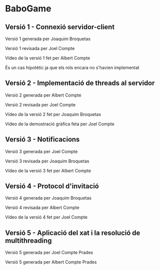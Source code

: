 # BaboGame

## Versió 1 - Connexió servidor-client

Versió 1 generada per Joaquim Broquetas

Versió 1 revisada per Joel Compte

Vídeo de la versió 1 fet per Albert Compte

És un cas hipotètic ja que els rols encara no s'havien implementat

## Versió 2 - Implementació de threads al servidor

Versió 2 generada per Albert Compte

Versió 2 revisada per Joel Compte

Vídeo de la versió 2 fet per Joaquim Broquetas

Vídeo de la demostració gràfica feta per Joel Compte


## Versió 3 - Notificacions

Versió 3 generada per Joel Compte

Versió 3 revisada per Joaquim Broquetas

Vídeo de la versió 3 fet per Albert Compte


## Versió 4 - Protocol d'invitació

Versió 4 generada per Joaquim Broquetas

Versió 4 revisada per Albert Compte

Vídeo de la versió 4 fet per Joel Compte

## Versió 5 - Aplicació del xat i la resolució de multithreading

Versió 5 generada per Joel Compte Prades

Versió 5 generada per Albert Compte Prades
